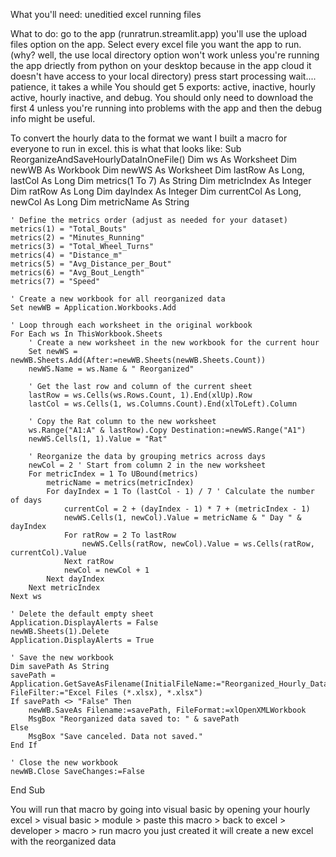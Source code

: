 What you'll need: 
 uneditied excel running files 

What to do: 
  go to the app (runratrun.streamlit.app) 
  you'll use the upload files option on the app. Select every excel file you want the app to run. 
    (why? well, the use local directory option won't work unless you're running the app driectly from python on your desktop because in the app cloud it doesn't have access to your local directory) 
  press start processing 
  wait.... patience, it takes a while 
You should get 5 exports: active, inactive, hourly active, hourly inactive, and debug. You should only need to download the first 4 unless you're running into problems with the app and then the debug info might be useful. 

To convert the hourly data to the format we want I built a macro for everyone to run in excel. this is what that looks like: 
Sub ReorganizeAndSaveHourlyDataInOneFile()
    Dim ws As Worksheet
    Dim newWB As Workbook
    Dim newWS As Worksheet
    Dim lastRow As Long, lastCol As Long
    Dim metrics(1 To 7) As String
    Dim metricIndex As Integer
    Dim ratRow As Long
    Dim dayIndex As Integer
    Dim currentCol As Long, newCol As Long
    Dim metricName As String

    ' Define the metrics order (adjust as needed for your dataset)
    metrics(1) = "Total_Bouts"
    metrics(2) = "Minutes_Running"
    metrics(3) = "Total_Wheel_Turns"
    metrics(4) = "Distance_m"
    metrics(5) = "Avg_Distance_per_Bout"
    metrics(6) = "Avg_Bout_Length"
    metrics(7) = "Speed"

    ' Create a new workbook for all reorganized data
    Set newWB = Application.Workbooks.Add

    ' Loop through each worksheet in the original workbook
    For Each ws In ThisWorkbook.Sheets
        ' Create a new worksheet in the new workbook for the current hour
        Set newWS = newWB.Sheets.Add(After:=newWB.Sheets(newWB.Sheets.Count))
        newWS.Name = ws.Name & " Reorganized"

        ' Get the last row and column of the current sheet
        lastRow = ws.Cells(ws.Rows.Count, 1).End(xlUp).Row
        lastCol = ws.Cells(1, ws.Columns.Count).End(xlToLeft).Column

        ' Copy the Rat column to the new worksheet
        ws.Range("A1:A" & lastRow).Copy Destination:=newWS.Range("A1")
        newWS.Cells(1, 1).Value = "Rat"

        ' Reorganize the data by grouping metrics across days
        newCol = 2 ' Start from column 2 in the new worksheet
        For metricIndex = 1 To UBound(metrics)
            metricName = metrics(metricIndex)
            For dayIndex = 1 To (lastCol - 1) / 7 ' Calculate the number of days
                currentCol = 2 + (dayIndex - 1) * 7 + (metricIndex - 1)
                newWS.Cells(1, newCol).Value = metricName & " Day " & dayIndex
                For ratRow = 2 To lastRow
                    newWS.Cells(ratRow, newCol).Value = ws.Cells(ratRow, currentCol).Value
                Next ratRow
                newCol = newCol + 1
            Next dayIndex
        Next metricIndex
    Next ws

    ' Delete the default empty sheet
    Application.DisplayAlerts = False
    newWB.Sheets(1).Delete
    Application.DisplayAlerts = True

    ' Save the new workbook
    Dim savePath As String
    savePath = Application.GetSaveAsFilename(InitialFileName:="Reorganized_Hourly_Data.xlsx", FileFilter:="Excel Files (*.xlsx), *.xlsx")
    If savePath <> "False" Then
        newWB.SaveAs Filename:=savePath, FileFormat:=xlOpenXMLWorkbook
        MsgBox "Reorganized data saved to: " & savePath
    Else
        MsgBox "Save canceled. Data not saved."
    End If

    ' Close the new workbook
    newWB.Close SaveChanges:=False
End Sub

You will run that macro by going into visual basic by opening your hourly excel > visual basic > module > paste this macro > back to excel > developer > macro > run macro you just created 
it will create a new excel with the reorganized data 
